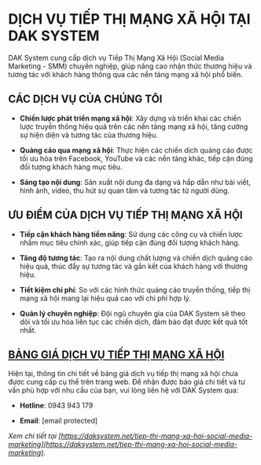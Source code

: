 # DỊCH VỤ TIẾP THỊ MẠNG XÃ HỘI TẠI DAK SYSTEM

DAK System cung cấp dịch vụ Tiếp Thị Mạng Xã Hội (Social Media Marketing - SMM) chuyên nghiệp, giúp nâng cao nhận thức thương hiệu và tương tác với khách hàng thông qua các nền tảng mạng xã hội phổ biến.

## CÁC DỊCH VỤ CỦA CHÚNG TÔI

- **Chiến lược phát triển mạng xã hội**: Xây dựng và triển khai các chiến lược truyền thông hiệu quả trên các nền tảng mạng xã hội, tăng cường sự hiện diện và tương tác của thương hiệu.

- **Quảng cáo qua mạng xã hội**: Thực hiện các chiến dịch quảng cáo được tối ưu hóa trên Facebook, YouTube và các nền tảng khác, tiếp cận đúng đối tượng khách hàng mục tiêu.

- **Sáng tạo nội dung**: Sản xuất nội dung đa dạng và hấp dẫn như bài viết, hình ảnh, video, thu hút sự quan tâm và tương tác từ người dùng.

## ƯU ĐIỂM CỦA DỊCH VỤ TIẾP THỊ MẠNG XÃ HỘI

- **Tiếp cận khách hàng tiềm năng**: Sử dụng các công cụ và chiến lược nhắm mục tiêu chính xác, giúp tiếp cận đúng đối tượng khách hàng.

- **Tăng độ tương tác**: Tạo ra nội dung chất lượng và chiến dịch quảng cáo hiệu quả, thúc đẩy sự tương tác và gắn kết của khách hàng với thương hiệu.

- **Tiết kiệm chi phí**: So với các hình thức quảng cáo truyền thống, tiếp thị mạng xã hội mang lại hiệu quả cao với chi phí hợp lý.

- **Quản lý chuyên nghiệp**: Đội ngũ chuyên gia của DAK System sẽ theo dõi và tối ưu hóa liên tục các chiến dịch, đảm bảo đạt được kết quả tốt nhất.

## [BẢNG GIÁ DỊCH VỤ TIẾP THỊ MẠNG XÃ HỘI](https://daksystem.net/bang-gia-tiep-thi-mang-xa-hoi.html)

Hiện tại, thông tin chi tiết về bảng giá dịch vụ tiếp thị mạng xã hội chưa được cung cấp cụ thể trên trang web. Để nhận được báo giá chi tiết và tư vấn phù hợp với nhu cầu của bạn, vui lòng liên hệ với DAK System qua:

- **Hotline**: 0943 943 179

- **Email**: [email protected]

*Xem chi tiết tại [https://daksystem.net/tiep-thi-mang-xa-hoi-social-media-marketing](https://daksystem.net/tiep-thi-mang-xa-hoi-social-media-marketing).*

